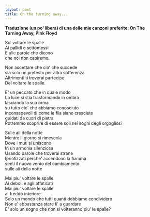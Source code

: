 ```yaml
---
layout: post
title: On the turning away...
---
```

**Traduzione (un po' libera) di una delle mie canzoni preferite: On The Turning Away, Pink Floyd**

Sul voltare le spalle  
Ai pallidi e sottomessi  
E alle parole che dicono  
che noi non capiremo.  

Non accettare che cio' che succede  
sia solo un pretesto per altra sofferenza   
Altrimenti ti troverai partecipe  
Del voltare le spalle.  

E' un peccato che in quale modo  
La luce si stia trasformando in ombra  
lasciando la sua orma  
su tutto cio' che abbiamo conosciuto   
inconsapevoli di come le fila siano cresciute  
guidati da cuori di pietra  
Potremmo scoprire di essere soli
nei sogni degli orgogliosi  

Sulle ali della notte  
Mentre il giorno si rimescola  
Dove i muti si uniscono   
In un armonia silenziosa  
Usando parole che troverai strane  
Ipnotizzati perche' accendono la fiamma  
senti il nuovo vento del cambiamento  
sulle ali della notte  

Mai piu' voltare le spalle  
Ai deboli e agli affaticati   
Mai piu' voltare le spalle  
al freddo interiore  
Solo un mondo che tutti quanti dobbiamo condividere  
Non e' abbastanza stare li' a guardare   
E' solo un sogno che non si volteranno piu' le spalle?  
